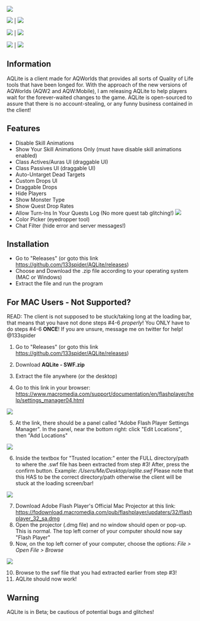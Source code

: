 ![](https://i.imgur.com/IJcM5a4.jpg)

![](https://i.imgur.com/Ek6aGGg.png)  |  ![](https://i.imgur.com/R4gH5hh.png)

![](https://i.imgur.com/zWL8s1L.png)  |  ![](https://i.imgur.com/FsIAjgp.png)

![](https://i.imgur.com/IFngi61.png)  |  ![](https://i.imgur.com/Pp2iNnC.png)


## Information

AQLite is a client made for AQWorlds that provides all sorts of Quality of Life tools that have been longed for. With the approach of the new versions of AQWorlds (AQW2 and AQW:Mobile), I am releasing AQLite to help players wait for the forever-waited changes to the game. AQLite is open-sourced to assure that there is no account-stealing, or any funny business contained in the client!

## Features
* Disable Skill Animations
* Show Your Skill Animations Only (must have disable skill animations enabled)
* Class Actives/Auras UI (draggable UI)
* Class Passives UI (draggable UI)
* Auto-Untarget Dead Targets
* Custom Drops UI
* Draggable Drops
* Hide Players
* Show Monster Type
* Show Quest Drop Rates
* Allow Turn-Ins In Your Quests Log (No more quest tab glitching!) 
![](https://i.imgur.com/gLmfggY.png)
* Color Picker (eyedropper tool)
* Chat Filter (hide error and server messages!)

## Installation
* Go to "Releases" (or goto this link https://github.com/133spider/AQLite/releases)
* Choose and Download the .zip file according to your operating system (MAC or Windows)
* Extract the file and run the program

## For MAC Users - Not Supported?
READ: The client is not supposed to be stuck/taking long at the loading bar, that means that you have not done steps #4-6 *properly*!
You ONLY have to do steps #4-6 **ONCE**!
If you are unsure, message me on twitter for help! @133spider

1. Go to "Releases" (or goto this link https://github.com/133spider/AQLite/releases)
2. Download **AQLite - SWF.zip**
3. Extract the file anywhere (or the desktop)

4. Go to this link in your browser: https://www.macromedia.com/support/documentation/en/flashplayer/help/settings_manager04.html

![](https://i.imgur.com/dEVGhJy.png)

5. At the link, there should be a panel called "Adobe Flash Player Settings Manager". In the panel, near the bottom right: click "Edit Locations", then "Add Locations"

![](https://i.imgur.com/XwUO0Ib.png)

6. Inside the textbox for "Trusted location:" enter the FULL directory/path to where the .swf file has been extracted from step #3! After, press the confirm button.
Example: */Users/Me/Desktop/aqlite.swf*
Please note that this HAS to be the correct directory/path otherwise the client will be stuck at the loading screen/bar!

![](https://i.imgur.com/ZPjnENE.png)

7. Download Adobe Flash Player's Official Mac Projector at this link: https://fpdownload.macromedia.com/pub/flashplayer/updaters/32/flashplayer_32_sa.dmg
8. Open the projector (.dmg file) and no window should open or pop-up. This is normal. The top left corner of your computer should now say "Flash Player"
9. Now, on the top left corner of your computer, choose the options: *File > Open File > Browse* 

![](https://i.imgur.com/jQQcYKu.png)

10. Browse to the swf file that you had extracted earlier from step #3!
11. AQLite should now work!

## Warning

AQLite is in Beta; be cautious of potential bugs and glitches!
